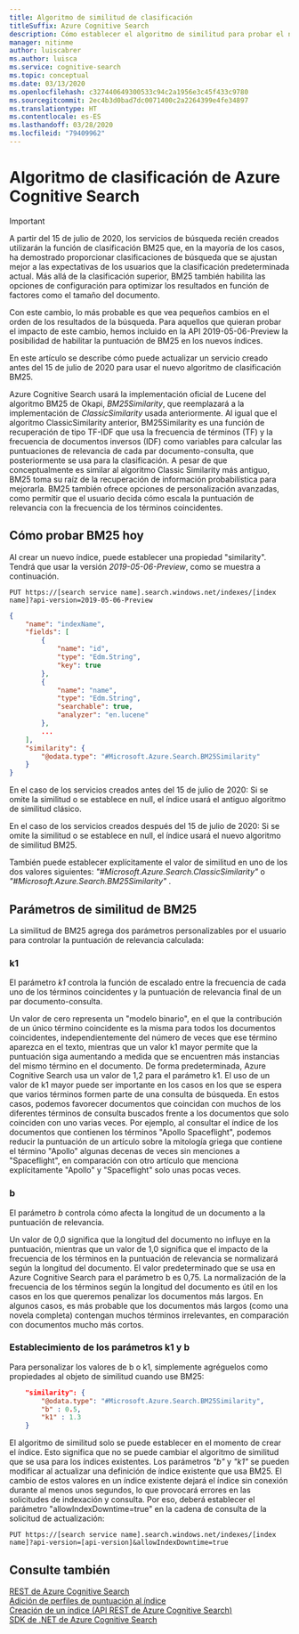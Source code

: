 ```yaml
---
title: Algoritmo de similitud de clasificación
titleSuffix: Azure Cognitive Search
description: Cómo establecer el algoritmo de similitud para probar el nuevo algoritmo de similitud para la clasificación
manager: nitinme
author: luiscabrer
ms.author: luisca
ms.service: cognitive-search
ms.topic: conceptual
ms.date: 03/13/2020
ms.openlocfilehash: c327440649300533c94c2a1956e3c45f433c9780
ms.sourcegitcommit: 2ec4b3d0bad7dc0071400c2a2264399e4fe34897
ms.translationtype: HT
ms.contentlocale: es-ES
ms.lasthandoff: 03/28/2020
ms.locfileid: "79409962"
---
```

# <a name="ranking-algorithm-in-azure-cognitive-search"></a>Algoritmo de clasificación de Azure Cognitive Search

> [!IMPORTANT]
> A partir del 15 de julio de 2020, los servicios de búsqueda recién creados utilizarán la función de clasificación BM25 que, en la mayoría de los casos, ha demostrado proporcionar clasificaciones de búsqueda que se ajustan mejor a las expectativas de los usuarios que la clasificación predeterminada actual.  Más allá de la clasificación superior, BM25 también habilita las opciones de configuración para optimizar los resultados en función de factores como el tamaño del documento.  
>
> Con este cambio, lo más probable es que vea pequeños cambios en el orden de los resultados de la búsqueda.   Para aquellos que quieran probar el impacto de este cambio, hemos incluido en la API 2019-05-06-Preview la posibilidad de habilitar la puntuación de BM25 en los nuevos índices.  

En este artículo se describe cómo puede actualizar un servicio creado antes del 15 de julio de 2020 para usar el nuevo algoritmo de clasificación BM25.

Azure Cognitive Search usará la implementación oficial de Lucene del algoritmo BM25 de Okapi, *BM25Similarity*, que reemplazará a la implementación de *ClassicSimilarity* usada anteriormente. Al igual que el algoritmo ClassicSimilarity anterior, BM25Similarity es una función de recuperación de tipo TF-IDF que usa la frecuencia de términos (TF) y la frecuencia de documentos inversos (IDF) como variables para calcular las puntuaciones de relevancia de cada par documento-consulta, que posteriormente se usa para la clasificación. A pesar de que conceptualmente es similar al algoritmo Classic Similarity más antiguo, BM25 toma su raíz de la recuperación de información probabilística para mejorarla. BM25 también ofrece opciones de personalización avanzadas, como permitir que el usuario decida cómo escala la puntuación de relevancia con la frecuencia de los términos coincidentes.

## <a name="how-to-test-bm25-today"></a>Cómo probar BM25 hoy

Al crear un nuevo índice, puede establecer una propiedad "similarity". Tendrá que usar la versión *2019-05-06-Preview*, como se muestra a continuación.

```
PUT https://[search service name].search.windows.net/indexes/[index name]?api-version=2019-05-06-Preview
```

```json  
{
    "name": "indexName",
    "fields": [
        {
            "name": "id",
            "type": "Edm.String",
            "key": true
        },
        {
            "name": "name",
            "type": "Edm.String",
            "searchable": true,
            "analyzer": "en.lucene"
        },
        ...
    ],
    "similarity": {
        "@odata.type": "#Microsoft.Azure.Search.BM25Similarity"
    }
}
```

En el caso de los servicios creados antes del 15 de julio de 2020: Si se omite la similitud o se establece en null, el índice usará el antiguo algoritmo de similitud clásico.

En el caso de los servicios creados después del 15 de julio de 2020: Si se omite la similitud o se establece en null, el índice usará el nuevo algoritmo de similitud BM25.

También puede establecer explícitamente el valor de similitud en uno de los dos valores siguientes: *"#Microsoft.Azure.Search.ClassicSimilarity"* o *"#Microsoft.Azure.Search.BM25Similarity"* .


## <a name="bm25-similarity-parameters"></a>Parámetros de similitud de BM25

La similitud de BM25 agrega dos parámetros personalizables por el usuario para controlar la puntuación de relevancia calculada:

### <a name="k1"></a>k1

El parámetro *k1* controla la función de escalado entre la frecuencia de cada uno de los términos coincidentes y la puntuación de relevancia final de un par documento-consulta.

Un valor de cero representa un "modelo binario", en el que la contribución de un único término coincidente es la misma para todos los documentos coincidentes, independientemente del número de veces que ese término aparezca en el texto, mientras que un valor k1 mayor permite que la puntuación siga aumentando a medida que se encuentren más instancias del mismo término en el documento. De forma predeterminada, Azure Cognitive Search usa un valor de 1,2 para el parámetro k1. El uso de un valor de k1 mayor puede ser importante en los casos en los que se espera que varios términos formen parte de una consulta de búsqueda. En estos casos, podemos favorecer documentos que coincidan con muchos de los diferentes términos de consulta buscados frente a los documentos que solo coinciden con uno varias veces. Por ejemplo, al consultar el índice de los documentos que contienen los términos "Apollo Spaceflight", podemos reducir la puntuación de un artículo sobre la mitología griega que contiene el término "Apollo" algunas decenas de veces sin menciones a "Spaceflight", en comparación con otro artículo que menciona explícitamente "Apollo" y "Spaceflight" solo unas pocas veces. 
 
### <a name="b"></a>b

El parámetro *b* controla cómo afecta la longitud de un documento a la puntuación de relevancia.

Un valor de 0,0 significa que la longitud del documento no influye en la puntuación, mientras que un valor de 1,0 significa que el impacto de la frecuencia de los términos en la puntuación de relevancia se normalizará según la longitud del documento. El valor predeterminado que se usa en Azure Cognitive Search para el parámetro b es 0,75. La normalización de la frecuencia de los términos según la longitud del documento es útil en los casos en los que queremos penalizar los documentos más largos. En algunos casos, es más probable que los documentos más largos (como una novela completa) contengan muchos términos irrelevantes, en comparación con documentos mucho más cortos.

### <a name="setting-k1-and-b-parameters"></a>Establecimiento de los parámetros k1 y b

Para personalizar los valores de b o k1, simplemente agréguelos como propiedades al objeto de similitud cuando use BM25:

```json
    "similarity": {
        "@odata.type": "#Microsoft.Azure.Search.BM25Similarity",
        "b" : 0.5,
        "k1" : 1.3
    }
```

El algoritmo de similitud solo se puede establecer en el momento de crear el índice. Esto significa que no se puede cambiar el algoritmo de similitud que se usa para los índices existentes. Los parámetros *"b"* y *"k1"* se pueden modificar al actualizar una definición de índice existente que usa BM25. El cambio de estos valores en un índice existente dejará el índice sin conexión durante al menos unos segundos, lo que provocará errores en las solicitudes de indexación y consulta. Por eso, deberá establecer el parámetro "allowIndexDowntime=true" en la cadena de consulta de la solicitud de actualización:

```http
PUT https://[search service name].search.windows.net/indexes/[index name]?api-version=[api-version]&allowIndexDowntime=true
```


## <a name="see-also"></a>Consulte también  

 [REST de Azure Cognitive Search](https://docs.microsoft.com/rest/api/searchservice/)   
 [Adición de perfiles de puntuación al índice](index-add-scoring-profiles.md)    
 [Creación de un índice &#40;API REST de Azure Cognitive Search&#41;](https://docs.microsoft.com/rest/api/searchservice/create-index)   
  [SDK de .NET de Azure Cognitive Search](https://docs.microsoft.com/dotnet/api/overview/azure/search?view=azure-dotnet)  

